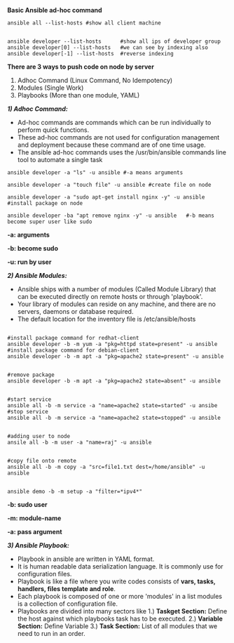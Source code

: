 **Basic Ansible ad-hoc command**

<pre><code>ansible all --list-hosts #show all client machine</code></pre>
<pre><code>
ansible developer --list-hosts      #show all ips of developer group
ansible developer[0] --list-hosts   #we can see by indexing also
ansible developer[-1] --list-hosts  #reverse indexing
</code></pre>

**There are 3 ways to push code on node by server**
1) Adhoc Command (Linux Command, No Idempotency)
2) Modules (Single Work)
3) Playbooks (More than one module, YAML)

***1) Adhoc Command:*** 
- Ad-hoc commands are commands which can be run individually to perform quick functions.
- These ad-hoc commands are not used for configuration management and deployment because these command are of one time usage.
- The ansible ad-hoc commands uses the /usr/bin/ansible commands line tool to automate a single task

<pre><code>ansible developer -a "ls" -u ansible #-a means arguments</code></pre>
<pre><code>ansible developer -a "touch file" -u ansible #create file on node</code></pre>
<pre><code>ansible developer -a "sudo apt-get install nginx -y" -u ansible  #install package on node</code></pre>
<pre><code>ansible developer -ba "apt remove nginx -y" -u ansible   #-b means become super user like sudo</code></pre>
**-a: arguments**

**-b: become sudo**

**-u: run by user**

***2) Ansible Modules:***
- Ansible ships with a number of modules (Called Module Library) that can be executed directly on remote hosts or through 'playbook'.
- Your library of modules can reside on any machine, and there are no servers, daemons or database required.
- The default location for the inventory file is /etc/ansible/hosts

<pre><code>
#install package command for redhat-client
ansible developer -b -m yum -a "pkg=httpd state=present" -u ansible
#install package command for debian-client
ansible developer -b -m apt -a "pkg=apache2 state=present" -u ansible
</code></pre>

<pre><code>
#remove package
ansible developer -b -m apt -a "pkg=apache2 state=absent" -u ansible
</code></pre>

<pre><code>
#start service
ansible all -b -m service -a "name=apache2 state=started" -u ansibe
#stop service
ansible all -b -m service -a "name=apache2 state=stopped" -u ansible
</code></pre>

<pre><code>
#adding user to node
ansile all -b -m user -a "name=raj" -u ansible
</code></pre>

<pre><code>
#copy file onto remote
ansible all -b -m copy -a "src=file1.txt dest=/home/ansible" -u ansible
</code></pre>

<pre><code>
ansible demo -b -m setup -a "filter=*ipv4*"
</code></pre>

**-b: sudo user**

**-m: module-name**

**-a: pass argument**

***3) Ansible Playbook:***
- Playbook in ansible are written in YAML format.
- It is human readable data serialization language. It is commonly use for configuration files.
- Playbook is like a file where you write codes consists of **vars, tasks, handlers, files template and role**.
- Each playbook is composed of one or more 'modules' in a list modules is a collection of configuration file.
- Playbooks are divided into many sectors like 
1.) **Taskget Section:** Define the host against which playbooks task has to be executed.
2.) **Variable Section:** Define Variable
3.) **Task Section:** List of all modules that we need to run in an order. 
